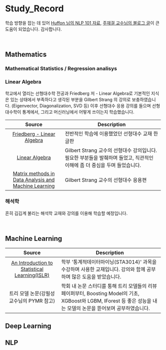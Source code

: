 # Study_Record
학습 방향을 잡는 데 있어 [Huffon 님의 NLP 101 자료](https://github.com/Huffon/NLP101/blob/master/README_KR.md), [주재걸 교수님의 블로그 글](https://blog.naver.com/joyfull1/221004891456)이 큰 도움이 되었습니다. 감사합니다.

<br/>

## Mathematics
### Mathematical Statistics / Regression analisys

### Linear Algebra
학교에서 열리는 선형대수학 전공과 Friedberg 저 - Linear Algebra로 기본적인 지식은 있는 상태에서 부족하다고 생각된 부분을 Gilbert Strang 의 강의로 보충하였습니다. (Eigenvector, Diagonalization, SVD 등)
이후 선형대수 응용 강의를 들으며 선형대수학이 통계에서, 그리고 머신러닝에서 어떻게 쓰이는지 학습했습니다.

| Source | Description |
|:---:|---|
| [Friedberg - Linear Algebra](https://product.kyobobook.co.kr/detail/S000001743767) | 전반적인 학습에 이용했었던 선형대수 교재 한글판 |
| [Linear Algebra](https://www.youtube.com/watch?v=ZK3O402wf1c&list=PLE7DDD91010BC51F8) | Gilbert Strang 교수의 선형대수 강의입니다. 필요한 부분들을 발췌하며 들었고, 직관적인 이해에 좀 더 중심을 두며 들었습니다. |
| [Matrix methods in Data Analysis and Machine Learning](https://www.youtube.com/watch?v=Cx5Z-OslNWE&list=PLUl4u3cNGP63oMNUHXqIUcrkS2PivhN3k) | Gilbert Strang 교수의 선형대수 응용편 |


### 해석학
흔히 김김계 불리는 해석학 교재와 강의를 이용해 학습할 예정입니다.

<br/>

## Machine Learning
| Source | Description |
|:---:|---|
| [An Introduction to Statistical Learning(ISLR)](http://www-bcf.usc.edu/~gareth/ISL/) | 학부 '통계적데이터마이닝(STA3014)' 과목을 수강하며 사용한 교재입니다. 강의와 함께 공부하며 많은 도움을 받았습니다. |
| 트리 모델 논문(강필성 교수님의 PYMR 참고) | 학회 내 논문 스터디를 통해 트리 모델들의 리뷰 페이퍼부터, Boosting Model의 기초, XGBoost와 LGBM, IForest 등 좋은 성능을 내는 모델의 논문을 뜯어보며 공부하였습니다. |

## Deep Learning

## NLP




